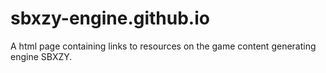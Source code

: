 # sbxzy-engine.github.io
A html page containing links to resources on the game content generating engine SBXZY.
